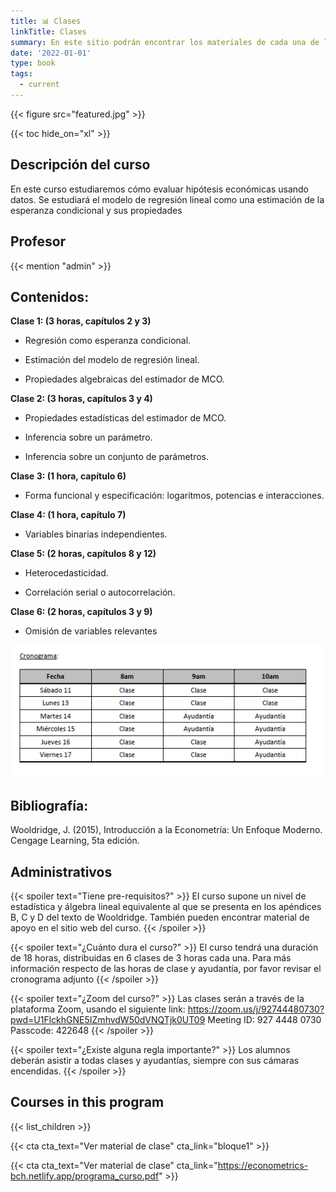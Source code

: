 ```yaml
---
title: 📊 Clases
linkTitle: Clases
summary: En este sitio podrán encontrar los materiales de cada una de las sesiones de clases
date: '2022-01-01'
type: book
tags:
  - current
---
```


{{< figure src="featured.jpg" >}}

{{< toc hide_on="xl" >}}

## Descripción del curso

En este curso estudiaremos cómo evaluar hipótesis económicas usando datos. Se estudiará el modelo de regresión lineal como una estimación de la esperanza condicional y sus propiedades

## Profesor

{{< mention "admin" >}}

## **Contenidos:**

**Clase 1: (3 horas, capítulos 2 y 3)**

- Regresión como esperanza condicional.

- Estimación del modelo de regresión lineal.

- Propiedades algebraicas del estimador de MCO.

**Clase 2: (3 horas, capítulos 3 y 4)**

- Propiedades estadísticas del estimador de MCO.

- Inferencia sobre un parámetro.

- Inferencia sobre un conjunto de parámetros.

**Clase 3: (1 hora, capítulo 6)**

- Forma funcional y especificación: logaritmos, potencias e interacciones.

**Clase 4: (1 hora, capítulo 7)**

- Variables binarias independientes.

**Clase 5: (2 horas, capítulos 8 y 12)**

- Heterocedasticidad.

- Correlación serial o autocorrelación.

**Clase 6: (2 horas, capítulos 3 y 9)**

- Omisión de variables relevantes

![](cronograma.png)


## Bibliografía:

Wooldridge, J. (2015), Introducción a la Econometría: Un Enfoque Moderno. Cengage Learning, 5ta edición.

## Administrativos

{{< spoiler text="Tiene pre-requisitos?" >}}
El curso supone un nivel de estadística y álgebra lineal equivalente al que se presenta en los apéndices B, C y D del texto de Wooldridge. También pueden encontrar material de apoyo en el sitio web del curso.
{{< /spoiler >}}

{{< spoiler text="¿Cuánto dura el curso?" >}}
El curso tendrá una duración de 18 horas, distribuidas en 6 clases de 3 horas cada una. Para más información respecto de las horas de clase y ayudantía, por favor revisar el cronograma adjunto
{{< /spoiler >}}

{{< spoiler text="¿Zoom del curso?" >}}
Las clases serán a través de la plataforma Zoom, usando el siguiente link:
https://zoom.us/j/92744480730?pwd=U1FlckhGNE5IZmhvdW50dVNQTjk0UT09
Meeting ID: 927 4448 0730
Passcode: 422648
{{< /spoiler >}}


{{< spoiler text="¿Existe alguna regla importante?" >}}
Los alumnos deberán asistir a todas clases y ayudantías, siempre con sus cámaras encendidas.
{{< /spoiler >}}

## Courses in this program

{{< list_children >}}

{{< cta cta_text="Ver material de clase" cta_link="bloque1" >}}

{{< cta cta_text="Ver material de clase" cta_link="https://econometrics-bch.netlify.app/programa_curso.pdf" >}}
